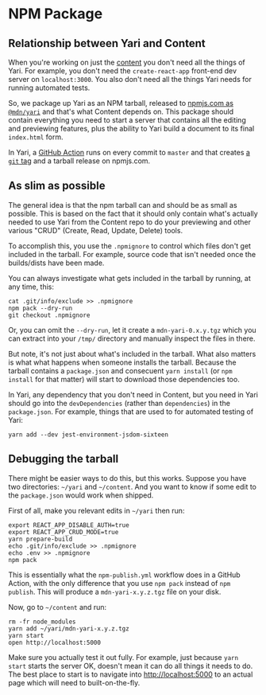 # NPM Package

## Relationship between Yari and Content

When you're working on just the [content](https://github.com/mdn/content) you
don't need all the things of Yari. For example, you don't need the
`create-react-app` front-end dev server on `localhost:3000`. You also don't
need all the things Yari needs for running automated tests.

So, we package up Yari as an NPM tarball, released to
[npmjs.com as `@mdn/yari`](https://www.npmjs.com/package/@mdn/yari) and that's
what Content depends on. This package should contain everything you need to
start a server that contains all the editing and previewing features, plus
the ability to Yari build a document to its final `index.html` form.

In Yari, a [GitHub Action](https://github.com/mdn/yari/blob/main/.github/workflows/npm-publish.yml)
runs on every commit to `master` and that creates
[a `git` tag](https://github.com/mdn/yari/tags) and a tarball release
on npmjs.com.

## As slim as possible

The general idea is that the npm tarball can and should be as small as
possible. This is based on the fact that it should only contain what's
actually needed to use Yari from the Content repo to do your previewing
and other various "CRUD" (Create, Read, Update, Delete) tools.

To accomplish this, you use the `.npmignore` to control which files
don't get included in the tarball. For example, source code that isn't
needed once the builds/dists have been made.

You can always investigate what gets included in the tarball by running,
at any time, this:

    cat .git/info/exclude >> .npmignore
    npm pack --dry-run
    git checkout .npmignore

Or, you can omit the `--dry-run`, let it create a `mdn-yari-0.x.y.tgz` which
you can extract into your `/tmp/` directory and manually inspect the files
in there.

But note, it's not just about what's included in the tarball. What also
matters is what what happens when someone installs the tarball. Because the
tarball contains a `package.json` and consecuent `yarn install` (or
`npm install` for that matter) will start to download those dependencies too.

In Yari, any dependency that you don't need in Content, but you need in
Yari should go into the `devDependencies` (rather than `dependencies`) in
the `package.json`. For example, things that are used to for automated
testing of Yari:

    yarn add --dev jest-environment-jsdom-sixteen

## Debugging the tarball

There might be easier ways to do this, but this works. Suppose you have two
directories: `~/yari` and `~/content`. And you want to know if some edit
to the `package.json` would work when shipped.

First of all, make you relevant edits in `~/yari` then run:

    export REACT_APP_DISABLE_AUTH=true
    export REACT_APP_CRUD_MODE=true
    yarn prepare-build
    echo .git/info/exclude >> .npmignore
    echo .env >> .npmignore
    npm pack

This is essentially what the `npm-publish.yml` workflow does in a GitHub
Action, with the only difference that you use `npm pack` instead of
`npm publish`. This will produce a `mdn-yari-x.y.z.tgz` file on your disk.

Now, go to `~/content` and run:

    rm -fr node_modules
    yarn add ~/yari/mdn-yari-x.y.z.tgz
    yarn start
    open http://localhost:5000

Make sure you actually test it out fully. For example, just because
`yarn start` starts the server OK, doesn't mean it can do all things
it needs to do. The best place to start is to navigate into
<http://localhost:5000> to an actual page which
will need to built-on-the-fly.

